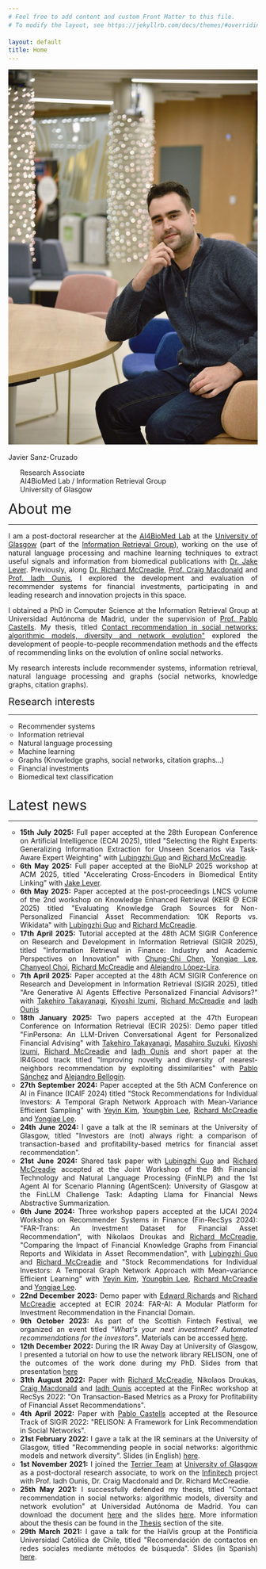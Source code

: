 ```yaml
---
# Feel free to add content and custom Front Matter to this file.
# To modify the layout, see https://jekyllrb.com/docs/themes/#overriding-theme-defaults

layout: default
title: Home
---
```


<div class="publications-div">
	<div class="about" >
		<div id="intro-photo" style="position:relative">
		<img style="width: inherit;" src="/assets/img/full-photo-4.png"/>
		<div class="intro-photo-text">
			<p id="intro-photo-text-title">Javier Sanz-Cruzado</p>
			<ul class="descr">
				<li style="list-style-type: none;">Research Associate</li>
				<li style="list-style-type: none;">AI4BioMed Lab / Information Retrieval Group</li>
				<li style="list-style-type: none;">University of Glasgow</li>
			</ul>
		</div>
		</div>
		<div class="mainhr">
			<div style="font-size:28px">About me</div>
			<hr>
			<div style="text-align: justify">
				<p>I am a post-doctoral researcher at the <a href="https://ai4biomed.org/people/">AI4BioMed Lab</a> at the <a href="https://www.gla.ac.uk">University of Glasgow</a> (part of the <a href="https://www.gla.ac.uk/schools/computing/research/researchsections/ida-section/informationretrieval/">Information Retrieval Group</a>), working on the use of natural language processing and machine learning techniques to extract useful signals and information from biomedical publications with <a href="https://jakelever.github.io/">Dr. Jake Lever</a>. Previously, along <a href="https://www.dcs.gla.ac.uk/~richardm/Home/">Dr. Richard McCreadie</a>, <a href="https://www.dcs.gla.ac.uk/~craigm/">Prof. Craig Macdonald</a> and <a href="https://www.gla.ac.uk/schools/computing/staff/iadhounis/">Prof. Iadh Ounis</a>, I explored the development and evaluation of recommender systems for financial investments, participating in and leading research and innovation projects in this space.</p>
				<p>I obtained a PhD in Computer Science at the Information Retrieval Group at Universidad Autónoma de Madrid, under the supervision of <a href="https://castells.github.io">Prof. Pablo Castells</a>. My thesis, titled <a href="https://javiersanzcruza.github.io/thesis">Contact recommendation in social networks: algorithmic models, diversity and network evolution"</a> explored the development of people-to-people recommendation methods and the effects of recommending links on the evolution of online social networks.</p>
				<p>My research interests include recommender systems, information retrieval, natural language processing and graphs (social networks, knowledge graphs, citation graphs).</p>
			</div>
			<div style="font-size: 20px">Research interests</div>
			<hr>
			<div>
				<ul style="padding-left: 20px">
					<li style="list-style-type: circle;">Recommender systems</li>
					<li style="list-style-type: circle;">Information retrieval</li>
					<li style="list-style-type: circle;">Natural language processing</li>
					<li style="list-style-type: circle;">Machine learning</li>
					<li style="list-style-type: circle;">Graphs (Knowledge graphs, social networks, citation graphs...)</li>
					<li style="list-style-type: circle;">Financial investments</li>
					<li style="list-style-type: circle;">Biomedical text classification</li>
				</ul>
			</div>
		</div>
		<div>
	</div>
</div>

<div class="publications-div news-div">
	<div style="align: left; font-size:28px; margin-top: 32px">Latest news</div>
	<hr class="solid">
	<ul>
		<li style="text-align: justify; list-style-type: circle"><b>15th July 2025:</b> Full paper accepted at the 28th European Conference on Artificial Intelligence (ECAI 2025), titled "Selecting the Right Experts: Generalizing Information Extraction for Unseen Scenarios via Task-Aware Expert Weighting" with  <a href="https://www.gla.ac.uk/pgrs/lubingzhiguo/">Lubingzhi Guo</a> and <a href="http://dcs.gla.ac.uk/~richardm/Home/">Richard McCreadie</a>.</li>
		<li style="text-align: justify; list-style-type: circle"><b>6th May 2025:</b> Full paper accepted at the BioNLP 2025 workshop at ACM 2025, titled "Accelerating Cross-Encoders in Biomedical Entity Linking" with <a href="https://jakelever.github.io/">Jake Lever</a>.</li>
		<li style="text-align: justify; list-style-type: circle"><b>6th May 2025:</b> Paper accepted at the post-proceedings LNCS volume of the 2nd workshop on Knowledge Enhanced Retrieval (KEIR @ ECIR 2025) titled "Evaluating Knowledge Graph Sources for Non-Personalized Financial Asset Recommendation: 10K Reports vs. Wikidata" with <a href="https://www.gla.ac.uk/pgrs/lubingzhiguo/">Lubingzhi Guo</a> and <a href="http://dcs.gla.ac.uk/~richardm/Home/">Richard McCreadie</a>.</li>
		<li style="text-align: justify; list-style-type: circle"><b>17th April 2025:</b> Tutorial accepted at the 48th ACM SIGIR Conference on Research and Development in Information Retrieval (SIGIR 2025), titled "Information Retrieval in Finance: Industry and Academic Perspectives on Innovation" with <a href="https://nlpfin.github.io/">Chung-Chi Chen</a>, <a href="https://unist-felab.notion.site/Yongjae-Lee-Ph-D-f43bbcebc05a4697b56b42db61e3e221">Yongjae Lee</a>, <a href="https://www.chanyeolchoi.net/">Chanyeol Choi</a>, <a href="http://dcs.gla.ac.uk/~richardm/Home/">Richard McCreadie</a> and <a href="https://alejandrolopezlira.site/">Alejandro López-Lira</a>.</li>
		<li style="text-align: justify; list-style-type: circle"><b>7th April 2025:</b> Paper accepted at the 48th ACM SIGIR Conference on Research and Development in Information Retrieval (SIGIR 2025), titled "Are Generative AI Agents Effective Personalized Financial Advisors?" with <a href="https://sites.google.com/view/ttsamurai/home">Takehiro Takayanagi</a>, <a href="https://www.sys.t.u-tokyo.ac.jp/en/memberpage/172">Kiyoshi Izumi</a>, <a href="http://dcs.gla.ac.uk/~richardm/Home/">Richard McCreadie</a> and <a href="http://www.dcs.gla.ac.uk/~ounis/">Iadh Ounis</a></li>
		<li style="text-align: justify; list-style-type: circle"><b>18th January 2025:</b> Two papers accepted at the 47th European Conference on Information Retrieval (ECIR 2025): Demo paper titled "FinPersona: An LLM-Driven Conversational Agent for Personalized Financial Advising" with <a href="https://sites.google.com/view/ttsamurai/home">Takehiro Takayanagi</a>, <a href="https://msuzuki.me/">Masahiro Suzuki</a>, <a href="https://www.sys.t.u-tokyo.ac.jp/en/memberpage/172">Kiyoshi Izumi</a>, <a href="http://dcs.gla.ac.uk/~richardm/Home/">Richard McCreadie</a> and <a href="http://www.dcs.gla.ac.uk/~ounis/">Iadh Ounis</a> and short paper at the IR4Good track titled "Improving novelty and diversity of nearest-neighbors recommendation by exploiting dissimilarities" with <a href="https://pablosanchezp.github.io/">Pablo Sánchez</a> and <a href="https://abellogin.github.io/">Alejandro Bellogín</a>.</li>
		<li style="text-align: justify; list-style-type: circle"><b>27th September 2024:</b> Paper accepted at the 5th ACM Conference on AI in Finance (ICAIF 2024) titled "Stock Recommendations for Individual Investors: A Temporal Graph Network Approach with Mean-Variance Efficient Sampling" with <a href="https://unist-felab.notion.site/Yejin-Kim-04a82e295b0f4452b50b18f8cba73cad">Yeyin Kim</a>, <a href="https://unist-felab.notion.site/Youngbin-Lee-339841e341f840d8808478df95e5dd97">Youngbin Lee</a>, <a href="http://dcs.gla.ac.uk/~richardm/Home/">Richard McCreadie</a> and <a href="https://unist-felab.notion.site/Yongjae-Lee-Ph-D-f43bbcebc05a4697b56b42db61e3e221">Yongjae Lee</a>.</li>
		<li style="text-align: justify; list-style-type: circle"><b>24th June 2024:</b> I gave a talk at the IR seminars at the University of Glasgow, titled "Investors are (not) always right: a comparison of transaction-based and profitability-based metrics for financial asset recommendation".</li>
		<li style="text-align: justify; list-style-type: circle"><b>21st June 2024:</b> Shared task paper with <a href="https://www.gla.ac.uk/pgrs/lubingzhiguo/">Lubingzhi Guo</a> and <a href="http://dcs.gla.ac.uk/~richardm/Home/">Richard McCreadie</a> accepted at the Joint Workshop of the 8th Financial Technology and Natural Language Processing (FinNLP) and the 1st Agent AI for Scenario Planning (AgentScen): University of Glasgow at the FinLLM Challenge Task: Adapting Llama for Financial News Abstractive Summarization.</li>
		<li style="text-align: justify; list-style-type: circle"><b>6th June 2024:</b> Three workshop papers accepted at the IJCAI 2024 Workshop on Recommender Systems in Finance (Fin-RecSys 2024): "FAR-Trans: An Investment Dataset for Financial Asset Recommendation", with Nikolaos Droukas and <a href="http://dcs.gla.ac.uk/~richardm/Home/">Richard McCreadie</a>, "Comparing the Impact of Financial Knowledge Graphs from Financial Reports and Wikidata in Asset Recommendation", with <a href="https://www.gla.ac.uk/pgrs/lubingzhiguo/">Lubingzhi Guo</a> and <a href="http://dcs.gla.ac.uk/~richardm/Home/">Richard McCreadie</a> and "Stock Recommendations for Individual Investors: A Temporal Graph Network Approach with Mean-variance Efficient Learning" with <a href="https://unist-felab.notion.site/Yejin-Kim-04a82e295b0f4452b50b18f8cba73cad">Yeyin Kim</a>, <a href="https://unist-felab.notion.site/Youngbin-Lee-339841e341f840d8808478df95e5dd97">Youngbin Lee</a>, <a href="http://dcs.gla.ac.uk/~richardm/Home/">Richard McCreadie</a> and <a href="https://unist-felab.notion.site/Yongjae-Lee-Ph-D-f43bbcebc05a4697b56b42db61e3e221">Yongjae Lee</a>.</li>
		<li style="text-align: justify; list-style-type: circle"><b>22nd December 2023:</b> Demo paper with <a href="https://www.gla.ac.uk/schools/computing/staff/edwardrichards/">Edward Richards</a> and <a href="http://dcs.gla.ac.uk/~richardm/Home/">Richard McCreadie</a> accepted  at ECIR 2024: FAR-AI: A Modular Platform for Investment Recommendation in the Financial Domain.</li>
		<li style="text-align: justify; list-style-type: circle"><b>9th October 2023:</b> As part of the Scottish Fintech Festival, we organized an event titled <i>"What's your next investment? Automated recommendations for the investors"</i>. Materials can be accessed <a href="https://javiersanzcruza.github.io/farai-workshop">here</a>.</li>
		<li style="text-align: justify; list-style-type: circle"><b>12th December 2022:</b> During the IR Away Day at University of Glasgow, I presented a tutorial on how to use the network library RELISON, one of the outcomes of the work done during my PhD. Slides from that presentation <a href="/assets/slides/relison.pdf">here</a>  </li>
		<li style="text-align: justify; list-style-type: circle"><b>31th August 2022:</b> Paper with <a href="http://dcs.gla.ac.uk/~richardm/Home/">Richard McCreadie</a>, Nikolaos Droukas, <a href="http://www.dcs.gla.ac.uk/~craigm/">Craig Macdonald</a> and <a href="http://www.dcs.gla.ac.uk/~ounis/">Iadh Ounis</a> accepted at the FinRec workshop at RecSys 2022: "On Transaction-Based Metrics as a Proxy for Profitability of Financial Asset Recommendations".</li>
		<li style="text-align: justify; list-style-type: circle"><b>4th April 2022:</b> Paper with <a href="https://castells.github.io/">Pablo Castells</a> accepted at the Resource Track of SIGIR 2022: "RELISON: A Framework for Link Recommendation in Social Networks".</li>
		<li style="text-align: justify; list-style-type: circle"><b>21st February 2022:</b> I gave a talk at the IR seminars at the University of Glasgow, titled "Recommending people in social networks: algorithmic models and network diversity". Slides (in English) <a href="/assets/slides/ir-seminar-glasgow-february-2022.pdf">here</a>.</li>
		<li style="text-align: justify; list-style-type: circle"><b>1st November 2021:</b> I joined the <a href="http://terrierteam.dcs.gla.ac.uk/index.html">Terrier Team</a> at <a href="https://www.gla.ac.uk">University of Glasgow</a> as a post-doctoral research associate, to work on the <a href="https://www.infinitech-h2020.eu/">Infinitech</a> project with Prof. Iadh Ounis, Dr. Craig Macdonald and Dr. Richard McCreadie.</li>
		<li style="text-align: justify; list-style-type: circle"><b>25th May 2021:</b> I successfully defended my thesis, titled "Contact recommendation in social networks: algorithmic models, diversity and network evolution" at Universidad Autónoma de Madrid. You can download the document <a href="https://javiersanzcruza.github.io/jsanzcruzado-phdthesis.pdf">here</a> and the slides <a href="https://javiersanzcruza.github.io/thesis-slides.pdf">here</a>. More information about the thesis can be found in the <a href="/thesis">Thesis</a> section of the site.</li>
		<li style="text-align: justify; list-style-type: circle"><b>29th March 2021:</b> I gave a talk for the HaiVis group at the Pontificia Universidad Católica de Chile, titled "Recomendación de contactos en redes sociales mediante métodos de búsqueda". Slides (in Spanish) <a href="/assets/slides/haivis-puc-chile-marzo-2021.pdf">here</a>.</li>
	</ul>
</div>
